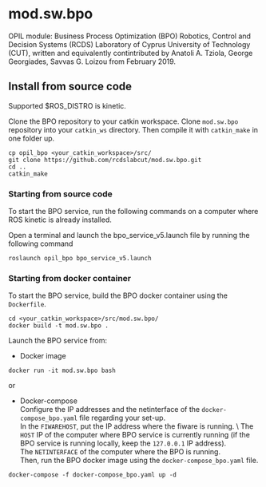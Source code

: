 # mod.sw.bpo
OPIL module: Business Process Optimization (BPO) Robotics, Control and Decision Systems (RCDS) Laboratory of Cyprus University of Technology (CUT), written and equivalently contintributed by Anatoli A. Tziola, George Georgiades, Savvas G. Loizou from February 2019.

## Install from source code
Supported $ROS_DISTRO is kinetic.

Clone the BPO repository to your catkin workspace. Clone `mod.sw.bpo` repository into your `catkin_ws` directory. Then compile it with `catkin_make` in one folder up.
```
cp opil_bpo <your_catkin_workspace>/src/
git clone https://github.com/rcdslabcut/mod.sw.bpo.git
cd ..
catkin_make
```

### Starting from source code
To start the BPO service, run the following commands on a computer where ROS kinetic is already installed.

Open a terminal and launch the bpo_service_v5.launch file by running the following command
```
roslaunch opil_bpo bpo_service_v5.launch 
```
### Starting from docker container
To start the BPO service, build the BPO docker container using the `Dockerfile`.
```
cd <your_catkin_workspace>/src/mod.sw.bpo/
docker build -t mod.sw.bpo .
```

Launch the BPO service from:
 * Docker image
```
docker run -it mod.sw.bpo bash
```
or 
 * Docker-compose \
Configure the IP addresses and the netinterface of the `docker-compose_bpo.yaml` file regarding your set-up. \
In the `FIWAREHOST`, put the IP address where the fiware is running. \ 
The `HOST` IP of the computer where BPO service is currently running (if the BPO service is running locally, keep the `127.0.0.1` IP address). \
The `NETINTERFACE` of the computer where the BPO is running. \
Then, run the BPO docker image using the `docker-compose_bpo.yaml` file.
```
docker-compose -f docker-compose_bpo.yaml up -d
```

